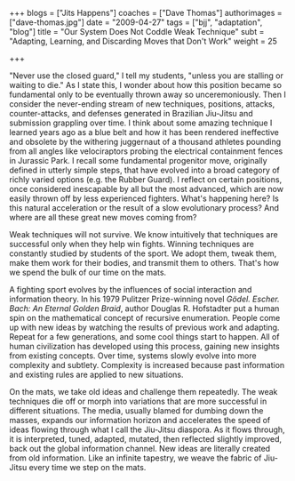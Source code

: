 +++
blogs = ["Jits Happens"]
coaches = ["Dave Thomas"]
authorimages = ["dave-thomas.jpg"]
date = "2009-04-27"
tags = ["bjj", "adaptation", "blog"]
title = "Our System Does Not Coddle Weak Technique"
subt = "Adapting, Learning, and Discarding Moves that Don't Work"
weight = 25

+++

"Never use the closed guard," I tell my students, "unless you are stalling or waiting to die." As I state this, I wonder about how this position became so fundamental only to be eventually thrown away so unceremoniously. Then I consider the never-ending stream of new techniques, positions, attacks, counter-attacks, and defenses generated in Brazilian Jiu-Jitsu and submission grappling over time. I think about some amazing technique I learned years ago as a blue belt and how it has been rendered ineffective and obsolete by the withering juggernaut of a thousand athletes pounding from all angles like velociraptors probing the electrical containment fences in Jurassic Park. I recall some fundamental progenitor move, originally defined in utterly simple steps, that have evolved into a broad category of richly varied options (e.g. the Rubber Guard). I reflect on certain positions, once considered inescapable by all but the most advanced, which are now easily thrown off by less experienced fighters. What's happening here? Is this natural acceleration or the result of a slow evolutionary process? And where are all these great new moves coming from?

Weak techniques will not survive. We know intuitively that techniques are successful only when they help win fights. Winning techniques are constantly studied by students of the sport. We adopt them, tweak them, make them work for their bodies, and transmit them to others. That's how we spend the bulk of our time on the mats.

A fighting sport evolves by the influences of social interaction and information theory. In his 1979 Pulitzer Prize-winning novel _Gödel. Escher. Bach: An Eternal Golden Braid_, author Douglas R. Hofstadter put a human spin on the mathematical concept of recursive enumeration. People come up with new ideas by watching the results of previous work and adapting. Repeat for a few generations, and some cool things start to happen. All of human civilization has developed using this process, gaining new insights from existing concepts. Over time, systems slowly evolve into more complexity and subtlety. Complexity is increased because past information and existing rules are applied to new situations.

On the mats, we take old ideas and challenge them repeatedly. The weak techniques die off or morph into variations that are more successful in different situations. The media, usually blamed for dumbing down the masses, expands our information horizon and accelerates the speed of ideas flowing through what I call the Jiu-Jitsu diaspora. As it flows through, it is interpreted, tuned, adapted, mutated, then reflected slightly improved, back out the global information channel. New ideas are literally created from old information. Like an infinite tapestry, we weave the fabric of Jiu-Jitsu every time we step on the mats.
